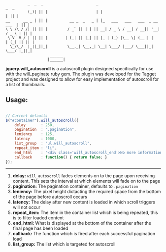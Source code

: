 ```                                                                                                                                                     
          _  _  _                        _                                   _  _ 
          (_)| || |                      | |                                 | || |
__      __ _ | || |          __ _  _   _ | |_   ___   ___   ___  _ __   ___  | || |
\ \ /\ / /| || || |         / _` || | | || __| / _ \ / __| / __|| '__| / _ \ | || |
 \ V  V / | || || |        | (_| || |_| || |_ | (_) |\__ \| (__ | |   | (_) || || |
  \_/\_/  |_||_||_|         \__,_| \__,_| \__| \___/ |___/ \___||_|    \___/ |_||_|
                    ______                                                         
                   |______|          
```

**jquery.will_autoscroll** is a autoscroll plugin designed specifically for use with the will_paginate ruby gem. 
The plugin was developed for the Tagget project and was designed to allow for easy implementation of autoscroll for
a list of thumbnails.

## Usage:

``` javascript

// Current defaults
$("#container").will_autoscroll({
    delay       : 250,
    pagination  : ".pagination",
    leniency    : 125,
    latency     : 1000,
    list_group  : "ul.will_autoscroll",
    repeat_item : "li",
    end_html    : "<div class='will_autoscroll_end'>No more information could be loaded</div>",
    callback    : function() { return false; }
});
```
---
1. **delay:** `will_autoscroll` fades elements on to the page upon receiving content. This sets the interval at which elements will fade on to the page
2. **pagination:** The pagination container, defaults to `.pagination`
3. **leniency:** The pixel height dictacting the required space from the bottom of the page before autoscroll occurs
4. **latency:** The delay after new content is loaded in which scroll triggers will not occur
5. **repeat_item:** The item in the container list which is being repeated, this is to filter loaded content
6. **end_html:** What is displayed at the bottom of the container after the final page has been loaded
7. **callback:** The function which is fired after each successful pagination load
8. **list_group:** The list which is targeted for autoscroll